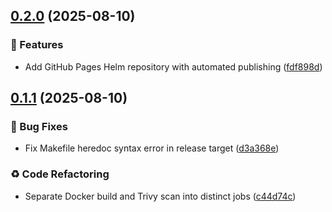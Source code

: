 ## [0.2.0](https://github.com/panteparak/vault-autounseal-operator/compare/v0.1.1...v0.2.0) (2025-08-10)

### 🚀 Features

* Add GitHub Pages Helm repository with automated publishing ([fdf898d](https://github.com/panteparak/vault-autounseal-operator/commit/fdf898d6d411b4ada34da12a0a7ab2c7a30d1cfc))

## [0.1.1](https://github.com/panteparak/vault-autounseal-operator/compare/v0.1.0...v0.1.1) (2025-08-10)

### 🐛 Bug Fixes

* Fix Makefile heredoc syntax error in release target ([d3a368e](https://github.com/panteparak/vault-autounseal-operator/commit/d3a368e8814ca50c0cde11db3337a07f3c494857))

### ♻️ Code Refactoring

* Separate Docker build and Trivy scan into distinct jobs ([c44d74c](https://github.com/panteparak/vault-autounseal-operator/commit/c44d74c07a4898ce21ab260c094fb88744f74006))
